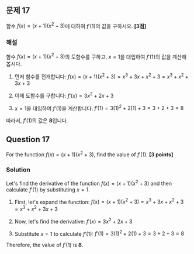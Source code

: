 

## 문제 17
함수 $f(x)=(x+1)(x^2+3)$에 대하여 $f'(1)$의 값을 구하시오. **[3점]**

### 해설
함수 $f(x)=(x+1)(x^2+3)$의 도함수를 구하고, $x=1$을 대입하여 $f'(1)$의 값을 계산해봅시다.

1. 먼저 함수를 전개합니다:
   $f(x) = (x+1)(x^2+3) = x^3 + 3x + x^2 + 3 = x^3 + x^2 + 3x + 3$

2. 이제 도함수를 구합니다:
   $f'(x) = 3x^2 + 2x + 3$

3. $x=1$을 대입하여 $f'(1)$을 계산합니다:
   $f'(1) = 3(1)^2 + 2(1) + 3 = 3 + 2 + 3 = 8$

따라서, $f'(1)$의 값은 **8**입니다.

## Question 17
For the function $f(x)=(x+1)(x^2+3)$, find the value of $f'(1)$. **[3 points]**

### Solution
Let's find the derivative of the function $f(x)=(x+1)(x^2+3)$ and then calculate $f'(1)$ by substituting $x=1$.

1. First, let's expand the function:
   $f(x) = (x+1)(x^2+3) = x^3 + 3x + x^2 + 3 = x^3 + x^2 + 3x + 3$

2. Now, let's find the derivative:
   $f'(x) = 3x^2 + 2x + 3$

3. Substitute $x=1$ to calculate $f'(1)$:
   $f'(1) = 3(1)^2 + 2(1) + 3 = 3 + 2 + 3 = 8$

Therefore, the value of $f'(1)$ is **8**.